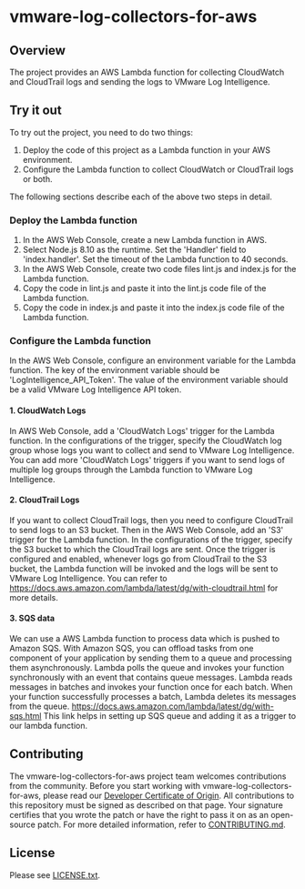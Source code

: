# vmware-log-collectors-for-aws

## Overview
The project provides an AWS Lambda function for collecting CloudWatch and CloudTrail logs
and sending the logs to VMware Log Intelligence.

## Try it out
To try out the project, you need to do two things:
1. Deploy the code of this project as a Lambda function in your AWS environment.
2. Configure the Lambda function to collect CloudWatch or CloudTrail logs or both.

The following sections describe each of the above two steps in detail.

### Deploy the Lambda function
1. In the AWS Web Console, create a new Lambda function in AWS.
2. Select Node.js 8.10 as the runtime. Set the 'Handler' field to 'index.handler'. Set the timeout of the Lambda function to 40 seconds.
3. In the AWS Web Console, create two code files lint.js and index.js for the Lambda function.
4. Copy the code in lint.js and paste it into the lint.js code file of the Lambda function.
5. Copy the code in index.js and paste it into the index.js code file of the Lambda function.

### Configure the Lambda function
In the AWS Web Console, configure an environment variable for the Lambda function. The key of the environment variable should be 'LogIntelligence_API_Token'. The value of the environment variable should be a valid VMware Log Intelligence API token.

#### 1. CloudWatch Logs
In AWS Web Console, add a 'CloudWatch Logs' trigger for the Lambda function. In the configurations of the trigger, specify the CloudWatch log group whose logs you want to collect and send to VMware Log Intelligence. You can add more 'CloudWatch Logs' triggers if you want to send logs of multiple log groups through the Lambda function to VMware Log Intelligence.

#### 2. CloudTrail Logs
If you want to collect CloudTrail logs, then you need to configure CloudTrail to send logs to an S3 bucket. Then in the AWS Web Console, add an 'S3' trigger for the Lambda function. In the configurations of the trigger, specify the S3 bucket to which the CloudTrail logs are sent. Once the trigger is configured and enabled, whenever logs go from CloudTrail to the S3 bucket, the Lambda function will be invoked and the logs will be sent to VMware Log Intelligence. You can refer to https://docs.aws.amazon.com/lambda/latest/dg/with-cloudtrail.html for more details.

#### 3. SQS data
We can use a AWS Lambda function to process data which is pushed to Amazon SQS. With Amazon SQS, you can offload tasks from one component of your application by sending them to a queue and processing them asynchronously.
Lambda polls the queue and invokes your function synchronously with an event that contains queue messages. Lambda reads messages in batches and invokes your function once for each batch. When your function successfully processes a batch, Lambda deletes its messages from the queue.
https://docs.aws.amazon.com/lambda/latest/dg/with-sqs.html This link helps in setting up SQS queue
and adding it as a trigger to our lambda function.

## Contributing

The vmware-log-collectors-for-aws project team welcomes contributions from the community. Before you start working with vmware-log-collectors-for-aws, please read our [Developer Certificate of Origin](https://cla.vmware.com/dco). All contributions to this repository must be signed as described on that page. Your signature certifies that you wrote the patch or have the right to pass it on as an open-source patch. For more detailed information, refer to [CONTRIBUTING.md](CONTRIBUTING.md).

## License
Please see [LICENSE.txt](LICENSE.txt).
